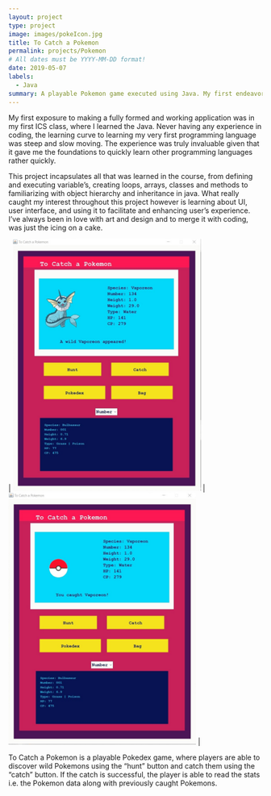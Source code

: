 ```yaml
---
layout: project
type: project
image: images/pokeIcon.jpg
title: To Catch a Pokemon
permalink: projects/Pokemon
# All dates must be YYYY-MM-DD format!
date: 2019-05-07
labels:
  - Java
summary: A playable Pokemon game executed using Java. My first endeavor to learning the process of constructing an playable application using user interface.
---
```


My first exposure to making a fully formed and working application was in my first ICS class, where I learned the Java. Never having any experience in coding, the learning curve to learning my very first programming language was steep and slow moving. The experience was truly invaluable given that it gave me the foundations to quickly learn other programming languages rather quickly. 

This project incapsulates all that was learned in the course, from defining and executing variable’s, creating loops, arrays, classes and methods to familiarizing with object hierarchy and inheritance in java. What really caught my interest throughout this project however is learning about UI, user interface, and using it to facilitate and enhancing user’s experience. I’ve always been in love with art and design and to merge it with coding, was just the icing on a cake.

| <img src="https://raw.githubusercontent.com/tineriver/tineriver.github.io/master/images/wildPokemon.jpg" height = "500"> | <img src="https://raw.githubusercontent.com/tineriver/tineriver.github.io/master/images/catchPokemon.jpg" height = "500"> |

To Catch a Pokemon is a playable Pokedex game, where players are able to discover wild Pokemons using the “hunt” button and catch them using the “catch” button. If the catch is successful, the player is able to read the stats i.e. the Pokemon data along with previously caught Pokemons.










